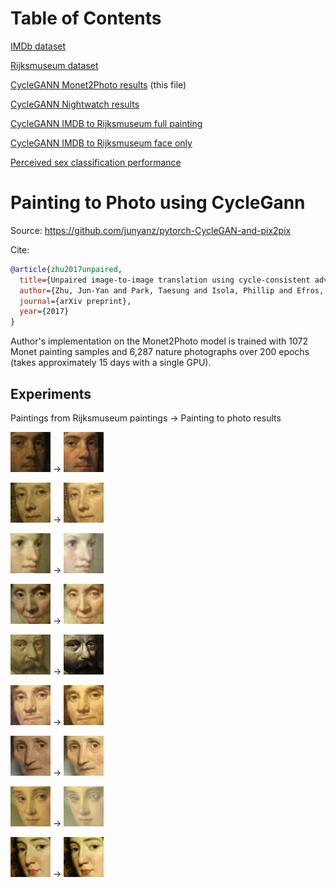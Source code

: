 # Table of Contents
[IMDb dataset](./IMDB.md)

[Rijksmuseum dataset](./Rijks.md)

[CycleGANN Monet2Photo results](./Monet2PhotoResults.md) (this file)

[CycleGANN Nightwatch results](./NightwatchResults.md)

[CycleGANN IMDB to Rijksmuseum full painting](./IMDB2RijksFullResults.md)

[CycleGANN IMDB to Rijksmuseum face only](./README.md)

[Perceived sex classification performance](./ClassificationResults.md)
# Painting to Photo using CycleGann
Source: https://github.com/junyanz/pytorch-CycleGAN-and-pix2pix

Cite:
```bibtex
@article{zhu2017unpaired,
  title={Unpaired image-to-image translation using cycle-consistent adversarial networks},
  author={Zhu, Jun-Yan and Park, Taesung and Isola, Phillip and Efros, Alexei A},
  journal={arXiv preprint},
  year={2017}
}
```
Author's implementation on the Monet2Photo model is trained with 1072 Monet painting samples and 6,287 nature photographs over 200 epochs (takes approximately 15 days with a single GPU). 

## Experiments
Paintings from Rijksmuseum paintings &rightarrow; Painting to photo results

![Real](./FaceCropResults/0001755_SK-A-284.jpg)
&rightarrow; ![Fake](./FaceCropResults/0001755_SK-A-284_fake_B-monet.jpg)

![Real](./FaceCropResults/0001756_SK-A-285.jpg)
&rightarrow; ![Fake](./FaceCropResults/0001756_SK-A-285_fake_B-monet.jpg)

![Real](./FaceCropResults/0001811_SK-A-648.jpg)
&rightarrow; ![Fake](./FaceCropResults/0001811_SK-A-648_fake_B-monet.jpg)

![Real](./FaceCropResults/0001841_SK-A-275.jpg)
&rightarrow; ![Fake](./FaceCropResults/0001841_SK-A-275_fake_B-monet.jpg)

![Real](./FaceCropResults/0003706_SK-A-953.jpg)
&rightarrow; ![Fake](./FaceCropResults/0003706_SK-A-953_fake_B-monet.jpg)

![Real](./FaceCropResults/0003707_SK-A-957.jpg)
&rightarrow; ![Fake](./FaceCropResults/0003707_SK-A-957_fake_B-monet.jpg)

![Real](./FaceCropResults/0004270_SK-A-611.jpg)
&rightarrow; ![Fake](./FaceCropResults/0004270_SK-A-611_fake_B-monet.jpg)

![Real](./FaceCropResults/0004480_SK-A-2072.jpg)
&rightarrow; ![Fake](./FaceCropResults/0004480_SK-A-2072_fake_B-monet.jpg)

![Real](./FaceCropResults/0004720_SK-A-179.jpg)
&rightarrow; ![Fake](./FaceCropResults/0004720_SK-A-179_fake_B-monet.jpg)
